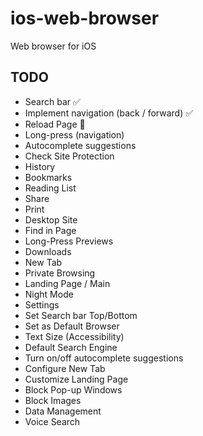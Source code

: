 # ios-web-browser
Web browser for iOS 

## TODO

- Search bar ✅
- Implement navigation (back / forward) ✅
- Reload Page 🔨
- Long-press (navigation)
- Autocomplete suggestions
- Check Site Protection
- History 
- Bookmarks
- Reading List
- Share
- Print
- Desktop Site
- Find in Page
- Long-Press Previews
- Downloads 
- New Tab
- Private Browsing
- Landing Page / Main
- Night Mode
- Settings
- Set Search bar Top/Bottom
- Set as Default Browser
- Text Size (Accessibility)
- Default Search Engine
- Turn on/off autocomplete suggestions
- Configure New Tab
- Customize Landing Page
- Block Pop-up Windows
- Block Images
- Data Management
- Voice Search
